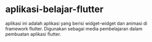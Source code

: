 # aplikasi-belajar-flutter
aplikasi ini adalah aplikasi yang berisi widget-widget dan animasi di framework flutter. 
Digunakan sebagai media pembelajaran dalam pembuatan aplikasi flutter.
